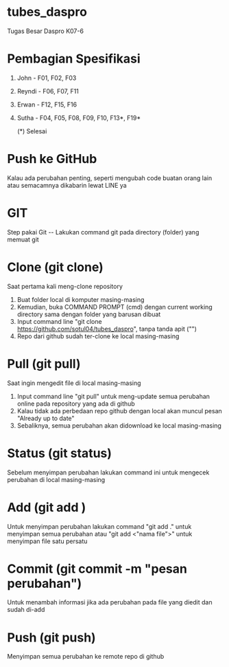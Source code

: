 # tubes_daspro
Tugas Besar Daspro K07-6

# Pembagian Spesifikasi
1. John - F01, F02, F03
2. Reyndi - F06, F07, F11
3. Erwan - F12, F15, F16
5. Sutha - F04, F05, F08, F09, F10, F13*, F19*

   (*) Selesai


# Push ke GitHub
Kalau ada perubahan penting, seperti mengubah code buatan orang lain atau semacamnya dikabarin lewat LINE ya

# GIT 
Step pakai Git -- Lakukan command git pada directory (folder) yang memuat git

# Clone (git clone)
Saat pertama kali meng-clone repository
1. Buat folder local di komputer masing-masing
2. Kemudian, buka COMMAND PROMPT (cmd) dengan current working directory sama dengan folder yang barusan dibuat
3. Input command line "git clone https://github.com/sotul04/tubes_daspro", tanpa tanda apit ("")
4. Repo dari github sudah ter-clone ke local masing-masing

# Pull (git pull)
Saat ingin mengedit file di local masing-masing
1. Input command line "git pull" untuk meng-update semua perubahan online pada repository yang ada di github
2. Kalau tidak ada perbedaan repo github dengan local akan muncul pesan "Already up to date"
3. Sebaliknya, semua perubahan akan didownload ke local masing-masing

# Status (git status)
Sebelum menyimpan perubahan lakukan command ini untuk mengecek perubahan di local masing-masing

# Add (git add <nama file>)
Untuk menyimpan perubahan lakukan command "git add ." untuk menyimpan semua perubahan atau "git add <"nama file">" untuk menyimpan file satu persatu

# Commit (git commit -m "pesan perubahan")
Untuk menambah informasi jika ada perubahan pada file yang diedit dan sudah di-add

# Push (git push)
Menyimpan semua perubahan ke remote repo di github
